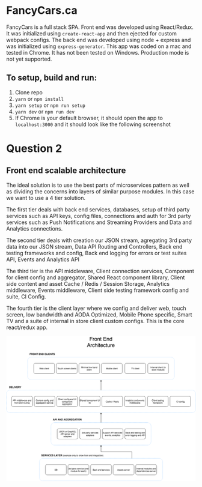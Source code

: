 # FancyCars.ca

FancyCars is a full stack SPA. Front end was developed using React/Redux. It was initialized using `create-react-app` and then ejected for custom webpack configs. The back end was developed using node + express and was initialized using `express-generator`. This app was coded on a mac and tested in Chrome. It has not been tested on Windows. Production mode is not yet supported.

## To setup, build and run:

1.  Clone repo
2.  `yarn` or `npm install`
3.  `yarn setup` or `npm run setup`
4.  `yarn dev` or `npm run dev`
5.  If Chrome is your default browser, it should open the app to `localhost:3000` and it should look like the following screenshot

# Question 2

## Front end scalable architecture

The ideal solution is to use the best parts of microservices pattern as well as dividing the concerns into layers of similar purpose modules. In this case we want to use a 4 tier solution.

The first tier deals with back end services, databases, setup of third party services such as API keys, config files, connections and auth for 3rd party services such as Push Notifications and Streaming Providers and Data and Analytics connections.

The second tier deals with creation our JSON stream, agregating 3rd party data into our JSON stream, Data API Routing and Controllers, Back end testing frameworks and config, Back end logging for errors or test suites API, Events and Analytics API

The third tier is the API middleware, Client connection services, Component for client config and aggregator, Shared React component library, Client side content and asset Cache / Redis / Session Storage, Analytics middleware, Events middleware, Client side testing framework config and suite, CI Config.

The fourth tier is the client layer where we config and deliver web, touch screen, low bandwidth and AODA Optimized, Mobile Phone specific, Smart TV and a suite of internal in store client custom configs. This is the core react/redux app.

![Front End Architecture](https://github.com/sinelanguage/fancyCars/blob/master/QuestionTwo.png)
